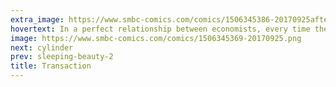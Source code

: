 ```yaml
---
extra_image: https://www.smbc-comics.com/comics/1506345386-20170925after.png
hovertext: In a perfect relationship between economists, every time their preferences are slightly violated they make a microtransaction with their partners.
image: https://www.smbc-comics.com/comics/1506345369-20170925.png
next: cylinder
prev: sleeping-beauty-2
title: Transaction
---
```

